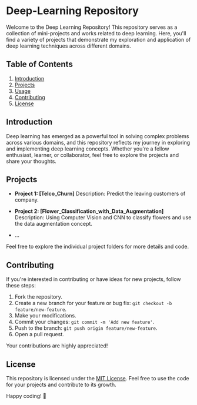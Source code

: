 # Deep-Learning Repository

Welcome to the Deep Learning Repository! This repository serves as a collection of mini-projects and works related to deep learning. Here, you'll find a variety of projects that demonstrate my exploration and application of deep learning techniques across different domains.

## Table of Contents

1. [Introduction](#introduction)
2. [Projects](#projects)
3. [Usage](#usage)
4. [Contributing](#contributing)
5. [License](#license)

## Introduction

Deep learning has emerged as a powerful tool in solving complex problems across various domains, and this repository reflects my journey in exploring and implementing deep learning concepts. Whether you're a fellow enthusiast, learner, or collaborator, feel free to explore the projects and share your thoughts.

## Projects

- **Project 1: [Telco_Churn]**
  Description: Predict the leaving  customers of company.


- **Project 2: [Flower_Classification_with_Data_Augmentation]**
  Description: Using Computer Vision and CNN to classify flowers and use the data augmentation concept.


- ...

Feel free to explore the individual project folders for more details and code.

## Contributing

If you're interested in contributing or have ideas for new projects, follow these steps:

1. Fork the repository.
2. Create a new branch for your feature or bug fix: `git checkout -b feature/new-feature`.
3. Make your modifications.
4. Commit your changes: `git commit -m 'Add new feature'`.
5. Push to the branch: `git push origin feature/new-feature`.
6. Open a pull request.

Your contributions are highly appreciated!

## License

This repository is licensed under the [MIT License](LICENSE). Feel free to use the code for your projects and contribute to its growth.

Happy coding! 🚀
